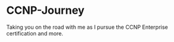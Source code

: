 # CCNP-Journey
Taking you on the road with me as I pursue the CCNP Enterprise certification and more.

